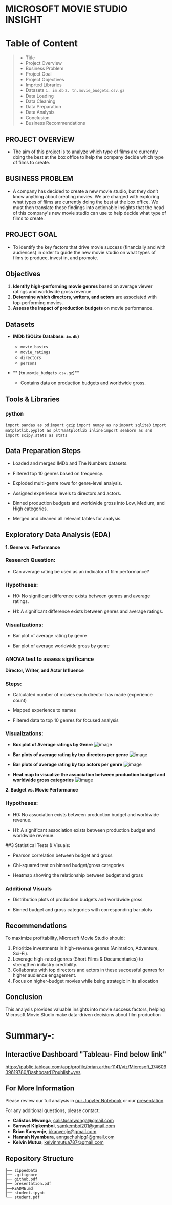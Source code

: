 # MICROSOFT MOVIE STUDIO INSIGHT
# Table of Content
>* Title
>* Project Overview
>* Business Problem
>* Project Goal
>* Project Objectives
>* Imprted Libraries
>* Datasets 
`1. im.db`
`2. tn.movie_budgets.csv.gz`
>* Data Loading
>* Data Cleaning
>* Data Preparation
>* Data Analysis
>* Conclusion
>* Business Recommendations


## PROJECT OVERViEW
- The aim of this project is to analyze which type of films are currently doing the best at the box office to help the company decide which type of films to create.

## BUSINESS PROBLEM
- A company has decided to create a new movie studio, but they don’t know anything about creating movies. We are charged with exploring what types of films are currently doing the best at the box office. We must then translate those findings into actionable insights that the head of this company's new movie studio can use to help decide what type of films to create.

## PROJECT GOAL

- To identify the key factors that drive movie success (financially and with audiences) in order to guide the new movie studio on what types of films to produce, invest in, and promote.

##  Objectives

1. **Identify high-performing movie genres** based on average viewer ratings and worldwide gross revenue.
2. **Determine which directors, writers, and actors** are associated with top-performing movies.
3. **Assess the impact of production budgets** on movie performance.

##  Datasets

- **IMDb (SQLite Database: `im.db`)**
  - `movie_basics`
  - `movie_ratings`
  - `directors`
  - `persons`

- ** (`tn.movie_budgets.csv.gz`)**
  - Contains data on production budgets and worldwide gross.

## Tools & Libraries
### python
`import pandas as pd`
`import gzip`
`import numpy as np`
`import sqlite3`
`import matplotlib.pyplot as plt`
`%matplotlib inline`
`import seaborn as sns`
`import scipy.stats as stats`

## Data Preparation Steps
- Loaded and merged IMDb and The Numbers datasets.

- Filtered top 10 genres based on frequency.

- Exploded multi-genre rows for genre-level analysis.

- Assigned experience levels to directors and actors.

- Binned production budgets and worldwide gross into Low, Medium, and High categories.

- Merged and cleaned all relevant tables for analysis.

## Exploratory Data Analysis (EDA)
**1. Genre vs. Performance**
### Research Question:
- Can average rating be used as an indicator of film performance?

### Hypotheses:

- H0: No significant difference exists between genres and average ratings.

- H1: A significant difference exists between genres and average ratings.

### Visualizations:

- Bar plot of average rating by genre

- Bar plot of average worldwide gross by genre

### ANOVA test to assess significance

 **Director, Writer, and Actor Influence**
### Steps:

- Calculated number of movies each director has made (experience count)

- Mapped experience to names

- Filtered data to top 10 genres for focused analysis

### Visualizations:
- **Box plot of Average ratings by Genre**
  ![image](https://github.com/user-attachments/assets/13fcb1af-dd55-474e-89a7-9508307dc9fe)



  
- **Bar plots of average rating by top directors per genre**
  ![image](https://github.com/user-attachments/assets/5639c5cd-87b1-4d87-9412-93b3a49e7661)




- **Bar plots of average rating by top actors per genre**
![image](https://github.com/user-attachments/assets/550b9ebe-1d8b-4998-9040-12d6e91e545c)




- **Heat map to visualize the association between production budget and worldwide gross categories**
  ![image](https://github.com/user-attachments/assets/2493d452-b8a3-457a-be8f-b96c57485575)



  
**2. Budget vs. Movie Performance**
### Hypotheses:

- H0: No association exists between production budget and worldwide revenue.

- H1: A significant association exists between production budget and worldwide revenue.

##3 Statistical Tests & Visuals:

- Pearson correlation between budget and gross

- Chi-squared test on binned budget/gross categories

- Heatmap showing the relationship between budget and gross


### Additional Visuals
- Distribution plots of production budgets and worldwide gross

- Binned budget and gross categories with corresponding bar plots

## Recommendations
To maximize profitability, Microsoft Movie Studio should:  
1. Prioritize investments in high-revenue genres (Animation, Adventure, Sci-Fi).
2. Leverage high-rated genres (Short Films & Documentaries) to strengthen industry credibility.
3. Collaborate with top directors and actors in these successful genres for higher audience engagement.
4. Focus on higher-budget movies while being strategic in its allocation

## Conclusion
This analysis provides valuable insights into movie success factors, helping Microsoft Movie Studio make data-driven decisions about film production

# Summary-:
## Interactive Dashboard "Tableau- Find below link"
https://public.tableau.com/app/profile/brian.arthur1141/viz/Microsoft_17460939619780/Dashboard1?publish=yes

## For More Information

Please review our full analysis in [our Jupyter Notebook](./student.ipynb) or our [presentation](./presentation.pdf).

For any additional questions, please contact:

- **Calistus Mwonga**, calistusmwonga@gmail.com  
- **Samwel Kipkemboi**, samkemboi201@gmail.com  
- **Brian Kanyenje**, bkanyenje@gmail.com  
- **Hannah Nyambura**, anngachuhipg1@gmail.com  
- **Kelvin Mutua**, kelvinmutua787@gmail.com  

## Repository Structure

```
├── zippedData                       
├── .gitignore                          
├── github.pdf   
├── presentation.pdf         
├──README.md 
├── student.ipynb                               
└── student.pdf                           
```
